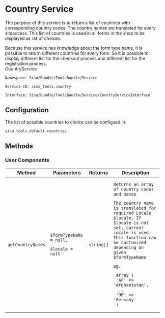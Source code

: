 #  Country Service 

The purpose of this service is to return a list of countries with corresponding country codes. The country names are translated for every siteaccess. This list of countries is used in all forms in the shop to be displayed as list of choices.

Because this service has knowledge about the form type name, it is possible to return different countries for every form. So it is possible to display different list for the checkout process and different list for the registration process.  
CountryService

    Namespace: Siso/Bundle/ToolsBundle/Service

    Service-ID: siso_tools.country

    Interface: Siso/Bundle/ToolsBundle/Service/CountryServiceInterface

## Configuration

The list of possible countries to choice can be configued in:

``` 
siso_tools.default.countries
```

## Methods

### User Components

<table>
<thead>
<tr class="header">
<th>Method</th>
<th>Parameters</th>
<th>Returns</th>
<th>Description</th>
</tr>
</thead>
<tbody>
<tr>
<td><pre><code>getCountryNames</code></pre></td>
<td><pre><code>$formTypeName = null,</code></pre>
<pre><code>$locale = null </code></pre></td>
<td><pre><code>string[]</code></pre></td>
<td><pre><code>Returns an array of country codes and names</code></pre>
<pre><code>The country name is translated for required Locale $locale. If $locale is not set, current Locale is used.
This function can be customized depending on given $formTypeName</code></pre>
<pre><code>eg.</code></pre>
<pre><code> array (
 &#39;AF&#39; =&gt; &#39;Afghanistan&#39;,
 ...
 &#39;DE&#39; =&gt; &#39;Germany&#39;
 )</code></pre></td>
</tr>
</tbody>
</table>
